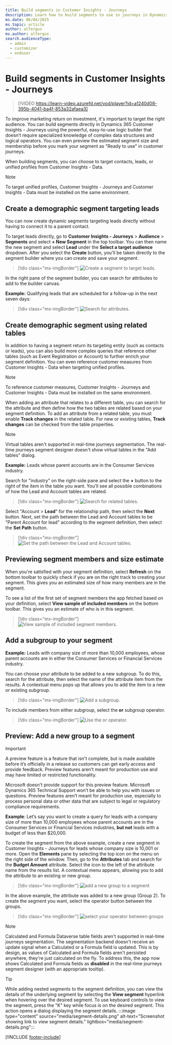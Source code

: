 ```yaml
---
title: Build segments in Customer Insights - Journeys 
description: Learn how to build segments to use in journeys in Dynamics 365 Customer Insights - Journeys.
ms.date: 06/04/2025
ms.topic: article
author: alfergus
ms.author: alfergus
search.audienceType: 
  - admin
  - customizer
  - enduser
---
```

# Build segments in Customer Insights - Journeys

> [!VIDEO https://learn-video.azurefd.net/vod/player?id=a1240d08-395b-4041-ba4f-853a32afaea3]

To improve marketing return on investment, it's important to target the right audience. You can build segments directly in Dynamics 365 Customer Insights - Journeys using the powerful, easy-to-use logic builder that doesn’t require specialized knowledge of complex data structures and logical operators. You can even preview the estimated segment size and membership before you mark your segment as "Ready to use" in customer journeys.

When building segments, you can choose to target contacts, leads, or unified profiles from Customer Insights - Data.

> [!NOTE]
> To target unified profiles, Customer Insights - Journeys and Customer Insights - Data must be installed on the same environment.

## Create a demographic segment targeting leads

You can now create dynamic segments targeting leads directly without having to connect it to a parent contact.

To target leads directly, go to **Customer Insights - Journeys** > **Audience** > **Segments** and select **+ New Segment** in the top toolbar. You can then name the new segment and select **Lead** under the **Select a target audience** dropdown. After you select the **Create** button, you'll be taken directly to the segment builder where you can create and save your segment.

> [!div class="mx-imgBorder"]
> ![Create a segment to target leads.](media/real-time-marketing-build-segment-create.png "Create a segment to target leads")

In the right pane of the segment builder, you can search for attributes to add to the builder canvas.

**Example:** Qualifying leads that are scheduled for a follow-up in the next seven days:

> [!div class="mx-imgBorder"]
> ![Search for attributes.](media/real-time-marketing-build-segment-attribute.png "Search for attributes")

## Create demographic segment using related tables

In addition to having a segment return its targeting entity (such as contacts or leads), you can also build more complex queries that reference other tables (such as Event Registration or Account) to further enrich your segment definition. You can even reference customer measures from Customer Insights - Data when targeting unified profiles.

> [!NOTE]
> To reference customer measures, Customer Insights - Journeys and Customer Insights - Data must be installed on the same environment.

When adding an attribute that relates to a different table, you can search for the attribute and then define how the two tables are related based on your segment definition. To add an attribute from a related table, you must enable **Track changes** in the related table. For new or existing tables, **Track changes** can be checked from the table properties.

>[!Note]
> Virtual tables aren't supported in real-time journeys segmentation. The real-time journeys segment designer doesn't show virtual tables in the "Add tables" dialog.

**Example:** Leads whose parent accounts are in the Consumer Services industry.

Search for "industry" on the right-side pane and select the **+** button to the right of the item in the table you want. You'll see all possible combinations of how the Lead and Account tables are related.

> [!div class="mx-imgBorder"]
> ![Search for related tables.](media/real-time-marketing-build-segment-industry.png "Search for related tables")

Select "Account > **Lead**" for the relationship path, then select the **Next** button. Next, set the path between the Lead and Account tables to be "Parent Account for lead" according to the segment definition, then select the **Set Path** button.

> [!div class="mx-imgBorder"]
> ![Set the path between the Lead and Account tables.](media/real-time-marketing-build-segment-path.png "Set the path between the Lead and Account tables")

## Previewing segment members and size estimate

When you're satisfied with your segment definition, select **Refresh** on the bottom toolbar to quickly check if you are on the right track to creating your segment. This gives you an estimated size of how many members are in the segment.

To see a list of the first set of segment members the app fetched based on your definition, select **View sample of included members** on the bottom toolbar. This gives you an estimate of who is in this segment.

> [!div class="mx-imgBorder"]
> ![View sample of included segment members.](media/real-time-marketing-build-segment-members.png "View sample of included segment members")

## Add a subgroup to your segment

**Example:** Leads with company size of more than 10,000 employees, whose parent accounts are in either the Consumer Services or Financial Services industry.

You can choose your attribute to be added to a new subgroup. To do this, search for the attribute, then select the name of the attribute item from the results. A contextual menu pops up that allows you to add the item to a new or existing subgroup.

> [!div class="mx-imgBorder"]
> ![Add a subgroup.](media/real-time-marketing-segment-builder-subgroup.png "Add a subgroup")

To include members from either subgroup, select the **or** subgroup operator.

> [!div class="mx-imgBorder"]
> ![Use the or operator.](media/real-time-marketing-segment-builder-or.png "Use the or operator")

## Preview: Add a new group to a segment

> [!IMPORTANT]
> A preview feature is a feature that isn't complete, but is made available before it’s officially in a release so customers can get early access and provide feedback. Preview features aren’t meant for production use and may have limited or restricted functionality.
> 
> Microsoft doesn't provide support for this preview feature. Microsoft Dynamics 365 Technical Support won’t be able to help you with issues or questions. Preview features aren’t meant for production use, especially to process personal data or other data that are subject to legal or regulatory compliance requirements.

**Example**: Let’s say you want to create a query for leads with a company size of more than 10,000 employees whose parent accounts are in the Consumer Services or Financial Services industries, **but not** leads with a budget of less than $20,000.

To create the segment from the above example, create a new segment in Customer Insights - Journeys for leads whose company size is 10,001 or more. Open the **Elements** pane by selecting the top icon on the menu on the right side of the window. Then, go to the **Attributes** tab and search for the **Budget Amount** attribute. Select the icon to the left of the attribute name from the results list. A contextual menu appears, allowing you to add the attribute to an existing or new group.

> [!div class="mx-imgBorder"]
> ![add a new group to a segment](media/real-time-marketing-add-a-new-group.png "add a new group to a segment")

In the above example, the attribute was added to a new group (Group 2). To create the segment you want, select the operator button between the groups.

> [!div class="mx-imgBorder"]
> ![select your operator between groups](media/real-time-marketing-select-your-operator-between-groups.png "select your operator between groups")

> [!Note]
> Calculated and Formula Dataverse table fields aren't supported in real-time journeys segmentation. The segmentation backend doesn't receive an update signal when a Calculated or a Formula field is updated. This is by design, as values of Calculated and Formula fields aren't persisted anywhere, they're just calculated on the fly. To address this, the app now shows Calculated and Formula fields as **disabled** in the real-time journeys segment designer (with an appropriate tooltip).

> [!TIP]
> While adding nested segments to the segment definition, you can view the details of the underlying segment by selecting the **View segment** hyperlink when hovering over the desired segment. To use keyboard controls to view the segment, press the "K" key while focus is on the desired segment. This action opens a dialog displaying the segment details.
> :::image type="content" source="media/segment-details.png" alt-text="Screenshot showing link to view segment details." lightbox="media/segment-details.png":::

[!INCLUDE [footer-include](./includes/footer-banner.md)]
